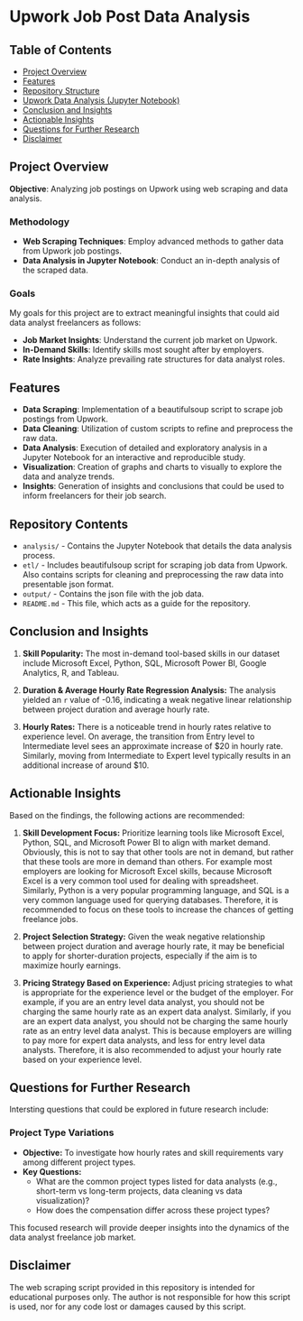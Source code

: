 # Upwork Job Post Data Analysis

## Table of Contents

- [Project Overview](#project-overview)
- [Features](#features)
- [Repository Structure](#repository-contents)
- [Upwork Data Analysis (Jupyter Notebook)](analysis/analysis.ipynb)
- [Conclusion and Insights](#conclusion-and-insights)
- [Actionable Insights](#actionable-insights)
- [Questions for Further Research](#questions-for-further-research)
- [Disclaimer](#disclaimer)

## Project Overview

**Objective**: Analyzing job postings on Upwork using web scraping and data analysis.

### Methodology

- **Web Scraping Techniques**: Employ advanced methods to gather data from Upwork job postings.
- **Data Analysis in Jupyter Notebook**: Conduct an in-depth analysis of the scraped data.

### Goals

My goals for this project are to extract meaningful insights that could aid data analyst freelancers as follows:

- **Job Market Insights**: Understand the current job market on Upwork.
- **In-Demand Skills**: Identify skills most sought after by employers.
- **Rate Insights**: Analyze prevailing rate structures for data analyst roles.

## Features

- **Data Scraping**: Implementation of a beautifulsoup script to scrape job postings from Upwork.
- **Data Cleaning**: Utilization of custom scripts to refine and preprocess the raw data.
- **Data Analysis**: Execution of detailed and exploratory analysis in a Jupyter Notebook for an interactive and reproducible study.
- **Visualization**: Creation of graphs and charts to visually to explore the data and analyze trends.
- **Insights**: Generation of insights and conclusions that could be used to inform freelancers for their job search.

## Repository Contents

- `analysis/` - Contains the Jupyter Notebook that details the data analysis process.
- `etl/` - Includes beautifulsoup script for scraping job data from Upwork. Also contains scripts for cleaning and preprocessing the raw data into presentable json format.
- `output/` - Contains the json file with the job data.
- `README.md` - This file, which acts as a guide for the repository.

## Conclusion and Insights

1. **Skill Popularity:**
The most in-demand tool-based skills in our dataset include Microsoft Excel, Python, SQL, Microsoft Power BI, Google Analytics, R, and Tableau.

2. **Duration & Average Hourly Rate Regression Analysis:**
The analysis yielded an `r` value of -0.16, indicating a weak negative linear relationship between project duration and average hourly rate.

3. **Hourly Rates:**
There is a noticeable trend in hourly rates relative to experience level. On average, the transition from Entry level to Intermediate level sees an approximate increase of $20 in hourly rate. Similarly, moving from Intermediate to Expert level typically results in an additional increase of around $10.

## Actionable Insights

Based on the findings, the following actions are recommended:

1. **Skill Development Focus:**
Prioritize learning tools like Microsoft Excel, Python, SQL, and Microsoft Power BI to align with market demand. Obviously, this is not to say that other tools are not in demand, but rather that these tools are more in demand than others. For example most employers are looking for Microsoft Excel skills, because Microsoft Excel is a very common tool used for dealing with spreadsheet. Similarly, Python is a very popular programming language, and SQL is a very common language used for querying databases. Therefore, it is recommended to focus on these tools to increase the chances of getting freelance jobs.

2. **Project Selection Strategy:**
Given the weak negative relationship between project duration and average hourly rate, it may be beneficial to apply for shorter-duration projects, especially if the aim is to maximize hourly earnings.

3. **Pricing Strategy Based on Experience:**
Adjust pricing strategies to what is appropriate for the experience level or the budget of the employer. For example, if you are an entry level data analyst, you should not be charging the same hourly rate as an expert data analyst. Similarly, if you are an expert data analyst, you should not be charging the same hourly rate as an entry level data analyst. This is because employers are willing to pay more for expert data analysts, and less for entry level data analysts. Therefore, it is also recommended to adjust your hourly rate based on your experience level.

## Questions for Further Research

Intersting questions that could be explored in future research include:

### Project Type Variations

- **Objective:** To investigate how hourly rates and skill requirements vary among different project types.
- **Key Questions:**
  - What are the common project types listed for data analysts (e.g., short-term vs long-term projects, data cleaning vs data visualization)?
  - How does the compensation differ across these project types?

This focused research will provide deeper insights into the dynamics of the data analyst freelance job market.

## Disclaimer

The web scraping script provided in this repository is intended for educational purposes only. The author is not responsible for how this script is used, nor for any code lost or damages caused by this script.
